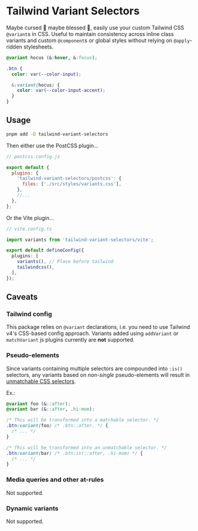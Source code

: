 # Tailwind Variant Selectors

Maybe cursed 🤮 maybe blessed 🤩, easily use your custom Tailwind CSS `@variant`s in CSS. Useful to
maintain consistency across inline class variants and custom `@component`s or global styles without
relying on `@apply`-ridden stylesheets.

```css
@variant hocus (&:hover, &:focus);

.btn {
  color: var(--color-input);

  &:variant(hocus) {
    color: var(--color-input-accent);
  }
}
```

## Usage

```bash
pnpm add -D tailwind-variant-selectors
```

Then either use the PostCSS plugin...

```js
// postcss.config.js

export default {
  plugins: {
    'tailwind-variant-selectors/postcss': {
      files: ['./src/styles/variants.css'],
    },
    //...
  },
};
```

Or the Vite plugin...

```ts
// vite.config.ts

import variants from 'tailwind-variant-selectors/vite';

export default defineConfig({
  plugins: [
    variants(), // Place before tailwind
    tailwindcss(),
  ],
});
```

## Caveats

### Tailwind config

This package relies on `@variant` declarations, i.e. you need to use Tailwind v4's CSS-based config
approach. Variants added using `addVariant` or `matchVariant` js plugins currently are **not**
supported.

### Pseudo-elements

Since variants containing multiple selectors are compounded into `:is()` selectors, any variants
based on _non-single_ pseudo-elements will result in
[unmatchable CSS selectors](https://developer.mozilla.org/en-US/docs/Web/CSS/:is#is_does_not_select_pseudo-elements).

Ex.:

```css
@variant foo (&::after);
@variant bar (&::after, .hi-mom);

/* This will be transformed into a matchable selector. */
.btn:variant(foo) /* .btn::after. */ {
  /* ... */
}

/* This will be transformed into an unmatchable selector. */
.btn:variant(bar) /* .btn:is(::after, .hi-mom) */ {
  /* ... */
}
```

### Media queries and other at-rules

Not supported.

### Dynamic variants

Not supported.
